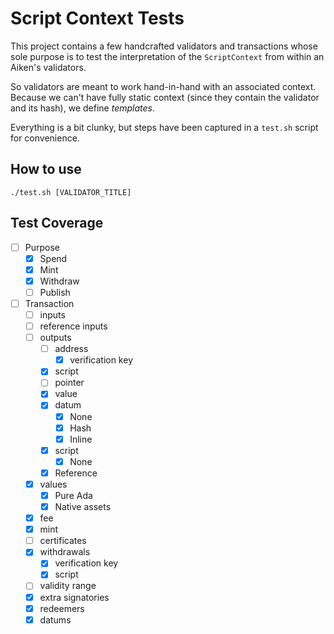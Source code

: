# Script Context Tests

This project contains a few handcrafted validators and transactions whose sole
purpose is to test the interpretation of the `ScriptContext` from within an
Aiken's validators.

So validators are meant to work hand-in-hand with an associated context.
Because we can't have fully static context (since they contain the validator
and its hash), we define _templates_.

Everything is a bit clunky, but steps have been captured in a `test.sh` script
for convenience.

## How to use

```
./test.sh [VALIDATOR_TITLE]
```

## Test Coverage

- [ ] Purpose
  - [x] Spend
  - [x] Mint
  - [x] Withdraw
  - [ ] Publish

- [ ] Transaction
  - [ ] inputs
  - [ ] reference inputs
  - [ ] outputs
    - [ ] address
    	- [x] verification key
	- [x] script
	- [ ] pointer
    - [x] value
    - [x] datum
        - [x] None
        - [x] Hash
        - [x] Inline
    - [x] script
        - [x] None
	- [x] Reference
  - [x] values
	- [x] Pure Ada
	- [x] Native assets
  - [x] fee
  - [x] mint
  - [ ] certificates
  - [x] withdrawals
    - [x] verification key
    - [x] script
  - [ ] validity range
  - [x] extra signatories
  - [x] redeemers
  - [x] datums
